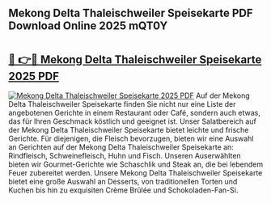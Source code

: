 ## Mekong Delta Thaleischweiler Speisekarte PDF Download Online 2025 mQT0Y

# <h2><a href="http://gcdhz5.nevu.top/?p=Mekong+Delta+Thaleischweiler+Speisekarte">🔗 👉🔴 Mekong Delta Thaleischweiler Speisekarte 2025 PDF</a></h2>

[![Mekong Delta Thaleischweiler Speisekarte 2025 PDF](https://i.imgur.com/dBaPXMq.png)](http://gcdhz5.nevu.top/?p=Mekong+Delta+Thaleischweiler+Speisekarte)
Auf der Mekong Delta Thaleischweiler Speisekarte finden Sie nicht nur eine Liste der angebotenen Gerichte in einem Restaurant oder Café, sondern auch etwas, das für Ihren Geschmack köstlich und geeignet ist. Unser Salatbereich auf der Mekong Delta Thaleischweiler Speisekarte bietet leichte und frische Gerichte. Für diejenigen, die Fleisch bevorzugen, bieten wir eine Auswahl an Gerichten auf der Mekong Delta Thaleischweiler Speisekarte an: Rindfleisch, Schweinefleisch, Huhn und Fisch. Unseren Auserwählten bieten wir Gourmet-Gerichte wie Schaschlik und Steak an, die bei lebendem Feuer zubereitet werden. Unsere Mekong Delta Thaleischweiler Speisekarte bietet eine große Auswahl an Desserts, von traditionellen Torten und Kuchen bis hin zu exquisiten Crème Brûlée und Schokoladen-Fan-Si.
